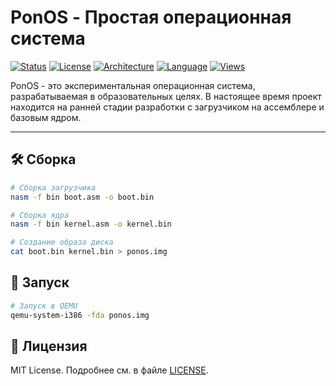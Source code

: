 # PonOS - Простая операционная система

[![Status](https://img.shields.io/badge/status-in_development-yellow)](https://github.com/Fl1riX/PonOS)
[![License](https://img.shields.io/badge/license-MIT-blue)](https://github.com/Fl1riX/PonOS/blob/main/LICENSE)
[![Architecture](https://img.shields.io/badge/architecture-x86-lightgrey)](https://github.com/Fl1riX/PonOS)
[![Language](https://img.shields.io/badge/language-Assembly-red)](https://github.com/Fl1riX/PonOS)
[![Views](https://komarev.com/ghpvc/?username=Fl1riX&repo=PonOS&color=brightgreen)](https://github.com/Fl1riX/PonOS)

PonOS - это экспериментальная операционная система, разрабатываемая в образовательных целях. В настоящее время проект находится на ранней стадии разработки с загрузчиком на ассемблере и базовым ядром.

---

## 🛠️ Сборка

```bash
# Сборка загрузчика
nasm -f bin boot.asm -o boot.bin

# Сборка ядра
nasm -f bin kernel.asm -o kernel.bin

# Создание образа диска
cat boot.bin kernel.bin > ponos.img
```

## 🚀 Запуск

```bash
# Запуск в QEMU
qemu-system-i386 -fda ponos.img
```

## 📜 Лицензия

MIT License. Подробнее см. в файле [LICENSE](LICENSE).
